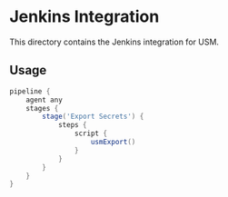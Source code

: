# Jenkins Integration

This directory contains the Jenkins integration for USM.

## Usage

```groovy
pipeline {
    agent any
    stages {
        stage('Export Secrets') {
            steps {
                script {
                    usmExport()
                }
            }
        }
    }
}
```